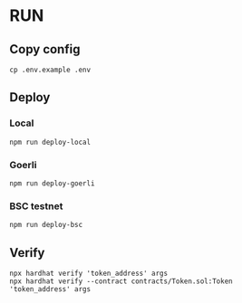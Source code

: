 # RUN
## Copy config
`cp .env.example .env`

## Deploy
### Local
`npm run deploy-local`
### Goerli
`npm run deploy-goerli`
### BSC testnet
`npm run deploy-bsc`

## Verify
`npx hardhat verify 'token_address' args`  
`npx hardhat verify --contract contracts/Token.sol:Token 'token_address' args`